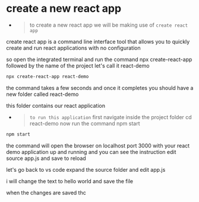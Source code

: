 # create a new react app

- > to create a new react app we will be making use of `create react app`

create react app is a command line interface tool that allows you to quickly create and run react
applications with no configuration

so open the integrated terminal and run the command npx create-react-app followed by the name of the project let's call it react-demo

```css
npx create-react-app react-demo
```

the command takes a few seconds and once it completes you should have a new folder called react-demo

this folder contains our react application

- > `to run this application` first navigate inside the project folder cd react-demo now run the command npm start

```css
npm start
```

the command will open the browser on localhost port 3000 with your react demo application up and running and you can see the instruction edit source app.js and save to reload

let's go back to vs code expand the source folder and edit app.js

i will change the text to hello world and save the file

when the changes are saved thc
